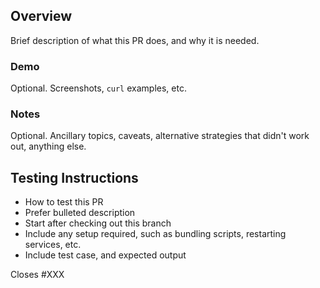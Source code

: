 ## Overview

 Brief description of what this PR does, and why it is needed.

 ### Demo

 Optional. Screenshots, `curl` examples, etc.

 ### Notes

 Optional. Ancillary topics, caveats, alternative strategies that didn't work out, anything else.

 ## Testing Instructions

  * How to test this PR
 * Prefer bulleted description
 * Start after checking out this branch
 * Include any setup required, such as bundling scripts, restarting services, etc.
 * Include test case, and expected output

Closes #XXX

